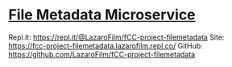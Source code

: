 # [File Metadata Microservice](https://www.freecodecamp.org/learn/apis-and-microservices/apis-and-microservices-projects/file-metadata-microservice)

Repl.it: https://repl.it/@LazaroFilm/fCC-project-filemetadata
Site: https://fcc-project-filemetadata.lazarofilm.repl.co/
GitHub: https://github.com/LazaroFilm/fCC-project-filemetadata